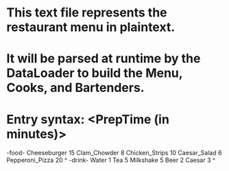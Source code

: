 # This text file represents the restaurant menu in plaintext.

# It will be parsed at runtime by the DataLoader to build the Menu, Cooks, and Bartenders.

# Entry syntax: <Item> <PrepTime (in minutes)>

-food-
Cheeseburger 15
Clam_Chowder 8
Chicken_Strips 10
Caesar_Salad 6
Pepperoni_Pizza 20
^
-drink-
Water 1
Tea 5
Milkshake 5
Beer 2
Caesar 3
^
